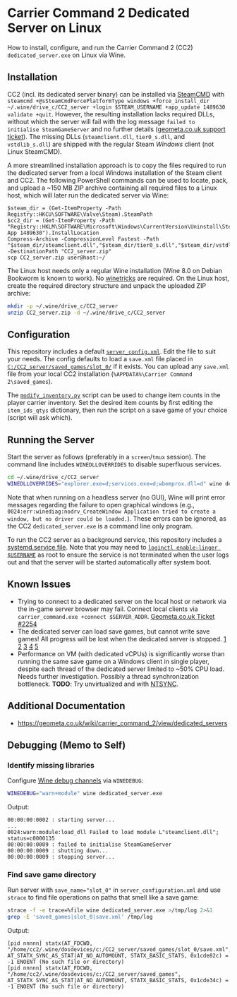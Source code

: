 # Carrier Command 2 Dedicated Server on Linux

How to install, configure, and run the Carrier Command 2 (CC2) `dedicated_server.exe` on Linux via Wine.

## Installation

CC2 (incl. its dedicated server binary) can be installed via [SteamCMD](https://developer.valvesoftware.com/wiki/SteamCMD) with `steamcmd +@sSteamCmdForcePlatformType windows +force_install_dir ~/.wine/drive_c/CC2_server +login $STEAM_USERNAME +app_update 1489630 validate +quit`.
However, the resulting installation lacks required DLLs, without which the server will fail with the log message `failed to initialise SteamGameServer` and no further details ([geometa.co.uk support ticket](https://geometa.co.uk/support/carriercommand/2287)).
The missing DLLs (`steamclient.dll`, `tier0_s.dll`, and `vstdlib_s.dll`) are shipped with the regular Steam *Windows* client (not Linux SteamCMD).

A more streamlined installation approach is to copy the files required to run the dedicated server from a local Windows installation of the Steam client and CC2.
The following PowerShell commands can be used to locate, pack, and upload a ~150 MB ZIP archive containing all required files to a Linux host, which will later run the dedicated server via Wine:

```pwsh
$steam_dir = (Get-ItemProperty -Path Registry::HKCU\SOFTWARE\Valve\Steam).SteamPath
$cc2_dir = (Get-ItemProperty -Path "Registry::HKLM\SOFTWARE\Microsoft\Windows\CurrentVersion\Uninstall\Steam App 1489630").InstallLocation
Compress-Archive -CompressionLevel Fastest -Path "$steam_dir/steamclient.dll","$steam_dir/tier0_s.dll","$steam_dir/vstdlib_s.dll","$cc2_dir/dedicated_server.exe","$cc2_dir/steam_api.dll","$cc2_dir/steam_appid.txt","$cc2_dir/rom_*" -DestinationPath "CC2_server.zip"
scp CC2_server.zip user@host:~/
```

The Linux host needs only a regular Wine installation (Wine 8.0 on Debian Bookworm is known to work).
No [winetricks](https://github.com/Winetricks/winetricks) are required.
On the Linux host, create the required directory structure and unpack the uploaded ZIP archive:

```sh
mkdir -p ~/.wine/drive_c/CC2_server
unzip CC2_server.zip -d ~/.wine/drive_c/CC2_server
```

## Configuration

This repository includes a default [`server_config.xml`](.wine/drive_c/CC2_server/server_config.xml).
Edit the file to suit your needs.
The config defaults to load a `save.xml` file placed in [`C:/CC2_server/saved_games/slot_0/`](.wine/drive_c/CC2_server/saved_games/slot_0/) if it exists.
You can upload any `save.xml` file from your local CC2 installation (`%APPDATA%\Carrier Command 2\saved_games`).

The [`modify_inventory.py`](.wine/drive_c/CC2_server/saved_games/modify_inventory.py) script can be used to change item counts in the player carrier inventory.
Set the desired item counts by first editing the `item_ids_qtys` dictionary, then run the script on a save game of your choice (script will ask which).

## Running the Server

Start the server as follows (preferably in a `screen`/`tmux` session).
The command line includes `WINEDLLOVERRIDES` to disable superfluous services.

```sh
cd ~/.wine/drive_c/CC2_server
WINEDLLOVERRIDES="explorer.exe=d;services.exe=d;wbemprox.dll=d" wine dedicated_server.exe
```

Note that when running on a headless server (no GUI), Wine will print error messages regarding the failure to open graphical windows (e.g., `0024:err:winediag:nodrv_CreateWindow Application tried to create a window, but no driver could be loaded.`).
These errors can be ignored, as the CC2 `dedicated_server.exe` is a command line only program.

To run the CC2 server as a background service, this repository includes a [systemd.service file](.config/systemd/user/cc2-server.service).
Note that you may need to [`loginctl enable-linger $USERNAME`](https://manpages.debian.org/bookworm/systemd/loginctl.1.en.html#User_Commands) as root to ensure the service is not terminated when the user logs out and that the server will be started automatically after system boot.


## Known Issues

* Trying to connect to a dedicated server on the local host or network via the in-game server browser may fail.
  Connect local clients via `carrier_command.exe +connect $SERVER_ADDR`.
  [Geometa.co.uk Ticket #2254](https://geometa.co.uk/support/carriercommand/2254)
* The dedicated server can load save games, but cannot write save games!
  All progress will be lost when the dedicated server is stopped.
  [1](https://geometa.co.uk/support/carriercommand/2227)
  [2](https://geometa.co.uk/support/carriercommand/13520)
  [3](https://geometa.co.uk/support/carriercommand/26425)
  [4](https://steamcommunity.com/app/1489630/discussions/0/3413181885098097346/)
  [5](https://steamcommunity.com/app/1489630/discussions/0/5400412918960408530/)
* Performance on VM (with dedicated vCPUs) is significantly worse than running the same save game on a Windows client in single player, despite each thread of the dedicated server limited to ~50% CPU load.
  Needs further investigation. Possibly a thread synchronization bottleneck.
  **TODO**: Try unvirtualized and with [NTSYNC](https://lore.kernel.org/lkml/20241213193511.457338-1-zfigura@codeweavers.com/).

## Additional Documentation

* <https://geometa.co.uk/wiki/carrier_command_2/view/dedicated_servers>

## Debugging (Memo to Self)

### Identify missing libraries

Configure [Wine debug channels](https://gitlab.winehq.org/wine/wine/-/wikis/Debug-Channels) via `WINEDEBUG`:
```sh
WINEDEBUG="warn+module" wine dedicated_server.exe
```

Output:
```
00:00:00:0002 : starting server...
...
0024:warn:module:load_dll Failed to load module L"steamclient.dll"; status=c0000135
00:00:00:0009 : failed to initialise SteamGameServer
00:00:00:0009 : shutting down...
00:00:00:0009 : stopping server...
```

### Find save game directory

Run server with `save_name="slot_0"` in `server_configuration.xml` and use `strace` to find file operations on paths that smell like a save game:
```sh
strace -f -e trace=%file wine dedicated_server.exe >/tmp/log 2>&1
grep -E 'saved_games|slot_0|save.xml' /tmp/log
```

Output:
```
[pid nnnnn] statx(AT_FDCWD, "/home/cc2/.wine/dosdevices/c:/CC2_server/saved_games/slot_0/save.xml", AT_STATX_SYNC_AS_STAT|AT_NO_AUTOMOUNT, STATX_BASIC_STATS, 0x1cde82c) = -1 ENOENT (No such file or directory)
[pid nnnnn] statx(AT_FDCWD, "/home/cc2/.wine/dosdevices/c:/CC2_server/saved_games", AT_STATX_SYNC_AS_STAT|AT_NO_AUTOMOUNT, STATX_BASIC_STATS, 0x1cde34c) = -1 ENOENT (No such file or directory)
```
